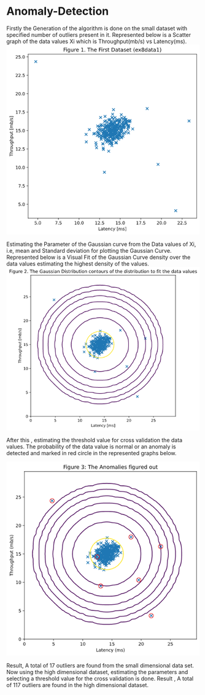 # Anomaly-Detection
Firstly the Generation of the algorithm is done on the small dataset with specified number of outliers present in it. Represented below is a Scatter graph of the data values Xi which is Throughput(mb/s) vs Latency(ms).
![alt text](https://github.com/PrateekDey/Anomaly-Detection/blob/master/Outlier%20Plotting/Intial%20View%20of%20Dataset.png?raw=true)

Estimating the Parameter of the Gaussian curve from the Data values of Xi, i.e, mean and Standard deviation for plotting the Gaussian Curve. Represented below is a Visual Fit of the Gaussian Curve density over the data values estimating the highest density of the values.
![alt text](https://github.com/PrateekDey/Anomaly-Detection/blob/master/Outlier%20Plotting/Gaussian%20Distribution%20Contour%20to%20fit%20the%20Data%20Values.png?raw=true)

After this , estimating the threshold value for cross validation the data values. The probability of the data value is normal or an anomaly is detected and marked in red circle in the represented graphs below.

![alt text](https://github.com/PrateekDey/Anomaly-Detection/blob/master/Outlier%20Plotting/Detecting%20the%20Anomalies.png?raw=true)

Result, A total of 17 outliers are found from the small dimensional data set.
Now using the high dimensional dataset, estimating the parameters and selecting a threshold value for the cross validation is done.
Result , A total of 117 outliers are found in the high dimensional dataset.
